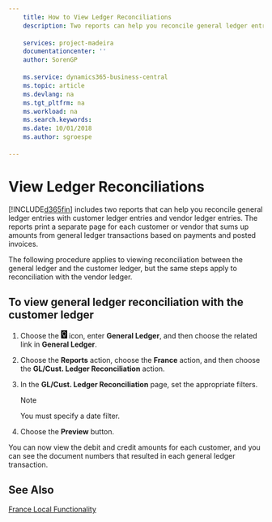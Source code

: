 ```yaml
---
    title: How to View Ledger Reconciliations
    description: Two reports can help you reconcile general ledger entries with customer ledger entries and vendor ledger entries.

    services: project-madeira
    documentationcenter: ''
    author: SorenGP

    ms.service: dynamics365-business-central
    ms.topic: article
    ms.devlang: na
    ms.tgt_pltfrm: na
    ms.workload: na
    ms.search.keywords:
    ms.date: 10/01/2018
    ms.author: sgroespe

---
```

# View Ledger Reconciliations
[!INCLUDE[d365fin](../../includes/d365fin_md.md)] includes two reports that can help you reconcile general ledger entries with customer ledger entries and vendor ledger entries. The reports print a separate page for each customer or vendor that sums up amounts from general ledger transactions based on payments and posted invoices.  

The following procedure applies to viewing reconciliation between the general ledger and the customer ledger, but the same steps apply to reconciliation with the vendor ledger.  

## To view general ledger reconciliation with the customer ledger  

1.  Choose the ![Search for Page or Report](../../media/ui-search/search_small.png "Search for Page or Report icon") icon, enter **General Ledger**, and then choose the related link in **General Ledger**.  
2.  Choose the **Reports** action, choose the **France** action, and then choose the **GL/Cust. Ledger Reconciliation** action.  
3.  In the **GL/Cust. Ledger Reconciliation** page, set the appropriate filters.  

    > [!NOTE]  
    >  You must specify a date filter.  

4.  Choose the **Preview** button.  

You can now view the debit and credit amounts for each customer, and you can see the document numbers that resulted in each general ledger transaction.  

## See Also  
[France Local Functionality](france-local-functionality.md)
